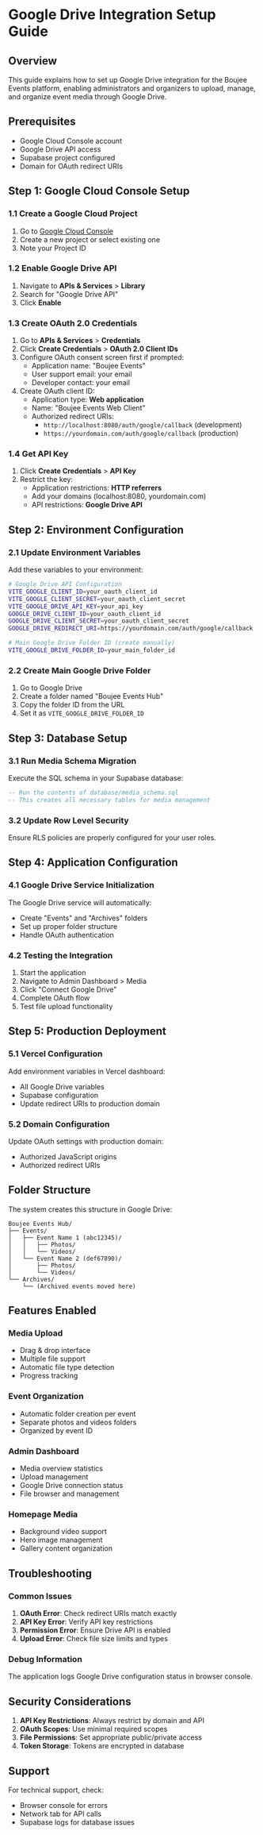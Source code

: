 # Google Drive Integration Setup Guide

## Overview
This guide explains how to set up Google Drive integration for the Boujee Events platform, enabling administrators and organizers to upload, manage, and organize event media through Google Drive.

## Prerequisites
- Google Cloud Console account
- Google Drive API access
- Supabase project configured
- Domain for OAuth redirect URIs

## Step 1: Google Cloud Console Setup

### 1.1 Create a Google Cloud Project
1. Go to [Google Cloud Console](https://console.cloud.google.com/)
2. Create a new project or select existing one
3. Note your Project ID

### 1.2 Enable Google Drive API
1. Navigate to **APIs & Services** > **Library**
2. Search for "Google Drive API"
3. Click **Enable**

### 1.3 Create OAuth 2.0 Credentials
1. Go to **APIs & Services** > **Credentials**
2. Click **Create Credentials** > **OAuth 2.0 Client IDs**
3. Configure OAuth consent screen first if prompted:
   - Application name: "Boujee Events"
   - User support email: your email
   - Developer contact: your email
4. Create OAuth client ID:
   - Application type: **Web application**
   - Name: "Boujee Events Web Client"
   - Authorized redirect URIs:
     - `http://localhost:8080/auth/google/callback` (development)
     - `https://yourdomain.com/auth/google/callback` (production)

### 1.4 Get API Key
1. Click **Create Credentials** > **API Key**
2. Restrict the key:
   - Application restrictions: **HTTP referrers**
   - Add your domains (localhost:8080, yourdomain.com)
   - API restrictions: **Google Drive API**

## Step 2: Environment Configuration

### 2.1 Update Environment Variables
Add these variables to your environment:

```bash
# Google Drive API Configuration
VITE_GOOGLE_CLIENT_ID=your_oauth_client_id
VITE_GOOGLE_CLIENT_SECRET=your_oauth_client_secret
VITE_GOOGLE_DRIVE_API_KEY=your_api_key
GOOGLE_DRIVE_CLIENT_ID=your_oauth_client_id
GOOGLE_DRIVE_CLIENT_SECRET=your_oauth_client_secret
GOOGLE_DRIVE_REDIRECT_URI=https://yourdomain.com/auth/google/callback

# Main Google Drive Folder ID (create manually)
VITE_GOOGLE_DRIVE_FOLDER_ID=your_main_folder_id
```

### 2.2 Create Main Google Drive Folder
1. Go to Google Drive
2. Create a folder named "Boujee Events Hub"
3. Copy the folder ID from the URL
4. Set it as `VITE_GOOGLE_DRIVE_FOLDER_ID`

## Step 3: Database Setup

### 3.1 Run Media Schema Migration
Execute the SQL schema in your Supabase database:

```sql
-- Run the contents of database/media_schema.sql
-- This creates all necessary tables for media management
```

### 3.2 Update Row Level Security
Ensure RLS policies are properly configured for your user roles.

## Step 4: Application Configuration

### 4.1 Google Drive Service Initialization
The Google Drive service will automatically:
- Create "Events" and "Archives" folders
- Set up proper folder structure
- Handle OAuth authentication

### 4.2 Testing the Integration
1. Start the application
2. Navigate to Admin Dashboard > Media
3. Click "Connect Google Drive"
4. Complete OAuth flow
5. Test file upload functionality

## Step 5: Production Deployment

### 5.1 Vercel Configuration
Add environment variables in Vercel dashboard:
- All Google Drive variables
- Supabase configuration
- Update redirect URIs to production domain

### 5.2 Domain Configuration
Update OAuth settings with production domain:
- Authorized JavaScript origins
- Authorized redirect URIs

## Folder Structure
The system creates this structure in Google Drive:

```
Boujee Events Hub/
├── Events/
│   ├── Event Name 1 (abc12345)/
│   │   ├── Photos/
│   │   └── Videos/
│   └── Event Name 2 (def67890)/
│       ├── Photos/
│       └── Videos/
└── Archives/
    └── (Archived events moved here)
```

## Features Enabled

### Media Upload
- Drag & drop interface
- Multiple file support
- Automatic file type detection
- Progress tracking

### Event Organization
- Automatic folder creation per event
- Separate photos and videos folders
- Organized by event ID

### Admin Dashboard
- Media overview statistics
- Upload management
- Google Drive connection status
- File browser and management

### Homepage Media
- Background video support
- Hero image management
- Gallery content organization

## Troubleshooting

### Common Issues

1. **OAuth Error**: Check redirect URIs match exactly
2. **API Key Error**: Verify API key restrictions
3. **Permission Error**: Ensure Drive API is enabled
4. **Upload Error**: Check file size limits and types

### Debug Information
The application logs Google Drive configuration status in browser console.

## Security Considerations

1. **API Key Restrictions**: Always restrict by domain and API
2. **OAuth Scopes**: Use minimal required scopes
3. **File Permissions**: Set appropriate public/private access
4. **Token Storage**: Tokens are encrypted in database

## Support
For technical support, check:
- Browser console for errors
- Network tab for API calls
- Supabase logs for database issues